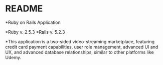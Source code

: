 # README

*Ruby on Rails Application

*Ruby v. 2.5.3
*Rails v. 5.2.3 

*This application is a two-sided video-streaming marketplace, featuring credit card payment capabilities, user role management, advanced UI and UX, and advanced database relationships, similar to other platforms like Udemy.

